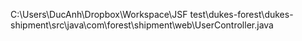 C:\Users\DucAnh\Dropbox\Workspace\JSF test\dukes-forest\dukes-shipment\src\java\com\forest\shipment\web\UserController.java
